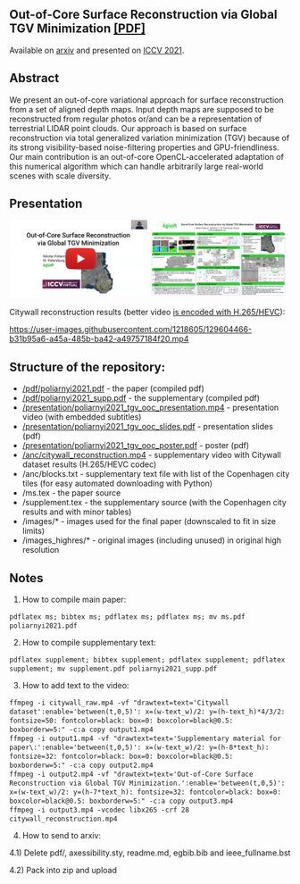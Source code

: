 ## Out-of-Core Surface Reconstruction via Global TGV Minimization [[PDF]](https://polarnick239.github.io/static/papers/poliarnyi2021.pdf)

Available on [arxiv](https://arxiv.org/abs/2107.14790) and presented on [ICCV 2021](https://openaccess.thecvf.com/content/ICCV2021/html/Poliarnyi_Out-of-Core_Surface_Reconstruction_via_Global_TGV_Minimization_ICCV_2021_paper.html).

## Abstract

We present an out-of-core variational approach for surface reconstruction from a set of aligned depth maps.
Input depth maps are supposed to be reconstructed from regular photos or/and can be a representation of terrestrial LIDAR point clouds.
Our approach is based on surface reconstruction via total generalized variation minimization (TGV)
because of its strong visibility-based noise-filtering properties and GPU-friendliness.
Our main contribution is an out-of-core OpenCL-accelerated adaptation of this numerical algorithm 
which can handle arbitrarily large real-world scenes with scale diversity.

## Presentation

<a href="https://youtu.be/tgxNLJynNhw"><img src="https://raw.githubusercontent.com/PolarNick239/OOCSurfaceReconstructionPaper/master/.github/video_preview.png" alt="Presentation on ICCV 2021" width="49%"/></a> <a href="https://polarnick239.github.io/static/papers/poliarnyi2021_tgv_ooc_poster.pdf"><img src="https://raw.githubusercontent.com/PolarNick239/OOCSurfaceReconstructionPaper/master/.github/poster_preview.png" alt="Poster" width="49%"/></a> 


Citywall reconstruction results (better video [is encoded with H.265/HEVC](/anc/citywall_reconstruction.mp4?raw=true)):

https://user-images.githubusercontent.com/1218605/129604466-b31b95a6-a45a-485b-ba42-a49757184f20.mp4

## Structure of the repository:

 - [/pdf/poliarnyi2021.pdf](https://polarnick239.github.io/static/papers/poliarnyi2021.pdf) - the paper (compiled pdf)
 - [/pdf/poliarnyi2021_supp.pdf](https://polarnick239.github.io/static/papers/poliarnyi2021_supp.pdf) - the supplementary (compiled pdf)
 - [/presentation/poliarnyi2021_tgv_ooc_presentation.mp4](https://youtu.be/tgxNLJynNhw) - presentation video (with embedded subtitles)
 - [/presentation/poliarnyi2021_tgv_ooc_slides.pdf](https://polarnick239.github.io/static/papers/poliarnyi2021_tgv_ooc_slides.pdf) - presentation slides (pdf)
 - [/presentation/poliarnyi2021_tgv_ooc_poster.pdf](https://polarnick239.github.io/static/papers/poliarnyi2021_tgv_ooc_poster.pdf) - poster (pdf)
 - [/anc/citywall_reconstruction.mp4](/anc/citywall_reconstruction.mp4?raw=true) - supplementary video with Citywall dataset results (H.265/HEVC codec)
 - /anc/blocks.txt - supplementary text file with list of the Copenhagen city tiles (for easy automated downloading with Python)
 - /ms.tex - the paper source
 - /supplement.tex - the supplementary source (with the Copenhagen city results and with minor tables)
 - /images/* - images used for the final paper (downscaled to fit in size limits)
 - /images_highres/* - original images (including unused) in original high resolution

## Notes

1) How to compile main paper:

```
pdflatex ms; bibtex ms; pdflatex ms; pdflatex ms; mv ms.pdf poliarnyi2021.pdf
```

2) How to compile supplementary text:

```
pdflatex supplement; bibtex supplement; pdflatex supplement; pdflatex supplement; mv supplement.pdf poliarnyi2021_supp.pdf
```

3) How to add text to the video:

```
ffmpeg -i citywall_raw.mp4 -vf "drawtext=text='Citywall dataset':enable='between(t,0,5)': x=(w-text_w)/2: y=(h-text_h)*4/3/2: fontsize=50: fontcolor=black: box=0: boxcolor=black@0.5: boxborderw=5:" -c:a copy output1.mp4
ffmpeg -i output1.mp4 -vf "drawtext=text='Supplementary material for paper\:':enable='between(t,0,5)': x=(w-text_w)/2: y=(h-8*text_h): fontsize=32: fontcolor=black: box=0: boxcolor=black@0.5: boxborderw=5:" -c:a copy output2.mp4
ffmpeg -i output2.mp4 -vf "drawtext=text='Out-of-Core Surface Reconstruction via Global TGV Minimization.':enable='between(t,0,5)': x=(w-text_w)/2: y=(h-7*text_h): fontsize=32: fontcolor=black: box=0: boxcolor=black@0.5: boxborderw=5:" -c:a copy output3.mp4
ffmpeg -i output3.mp4 -vcodec libx265 -crf 28 citywall_reconstruction.mp4
```

4) How to send to arxiv:

4.1) Delete pdf/, axessibility.sty, readme.md, egbib.bib and ieee_fullname.bst

4.2) Pack into zip and upload
